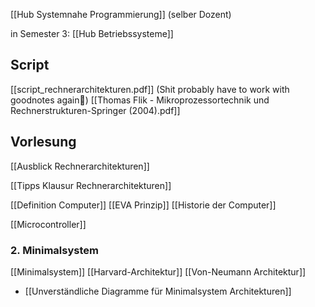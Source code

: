 
[[Hub Systemnahe Programmierung]] (selber Dozent)

in Semester 3: [[Hub Betriebssysteme]]

## Script
[[script_rechnerarchitekturen.pdf]]
(Shit probably have to work with goodnotes again🥲)
[[Thomas Flik - Mikroprozessortechnik und Rechnerstrukturen-Springer (2004).pdf]]


## Vorlesung
[[Ausblick Rechnerarchitekturen]]

[[Tipps Klausur Rechnerarchitekturen]]

[[Definition Computer]]
[[EVA Prinzip]]
[[Historie der Computer]]

[[Microcontroller]]

### 2. Minimalsystem
[[Minimalsystem]]
[[Harvard-Architektur]]
[[Von-Neumann Architektur]]
- [[Unverständliche Diagramme für Minimalsystem Architekturen]]

